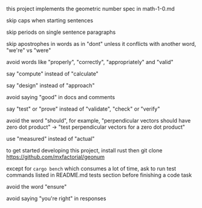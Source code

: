 this project implements the geometric number spec in math-1-0.md

skip caps when starting sentences

skip periods on single sentence paragraphs

skip apostrophes in words as in "dont" unless it conflicts with another word, "we're" vs "were"

avoid words like "properly", "correctly", "appropriately" and "valid"

say "compute" instead of "calculate"

say "design" instead of "approach"

avoid saying "good" in docs and comments

say "test" or "prove" instead of "validate", "check" or "verify"

avoid the word "should", for example, "perpendicular vectors should have zero dot product" -> "test perpendicular vectors for a zero dot product"

use "measured" instead of "actual"

to get started developing this project, install rust then git clone https://github.com/mxfactorial/geonum

except for `cargo bench` which consumes a lot of time, ask to run test commands listed in README.md tests section before finishing a code task

avoid the word "ensure"

avoid saying "you're right" in responses